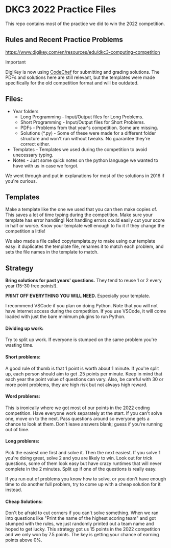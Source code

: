 # DKC3 2022 Practice Files
This repo contains most of the practice we did to win the 2022 competition.

## Rules and Recent Practice Problems
https://www.digikey.com/en/resources/edu/dkc3-computing-competition

> [!IMPORTANT]
> DigiKey is now using [CodeChef](https://www.codechef.com/) for submitting and grading solutions. The PDFs and solutions here are still relevant, but the templates were made specifically for the old competition format and will be outdated.

## Files:
* Year folders
    * Long Programming - Input/Output files for Long Problems.
    * Short Programming - Input/Output files for Short Problems.
    * PDFs - Problems from that year's competition. Some are missing.
    * Solutions (*.py) - Some of these were made for a different folder structure and won't run without tweaks. No guarantee they're correct either.
* Templates - Templates we used during the competition to avoid unecessary typing.
* Notes - Just some quick notes on the python language we wanted to have with us in case we forgot.

We went through and put in explanations for most of the solutions in 2016 if you're curious.

## Templates
Make a template like the one we used that you can then make copies of. This saves a lot of time typing during the competition. Make sure your template has error handling! Not handling errors could easily cut your score in half or worse. Know your template well enough to fix it if they change the competition a little!

We also made a file called copytemplate.py to make using our template easy: it duplicates the template file, renames it to match each problem, and sets the file names in the template to match.

## Strategy
**Bring solutions for past years' questions.** They tend to reuse 1 or 2 every year (15-30 free points!).

**PRINT OFF EVERYTHING YOU WILL NEED.** Especially your template.

I recommend VSCode if you plan on doing Python. Note that you will not have internet access during the competition. If you use VSCode, it will come loaded with just the bare minimum plugins to run Python.

#### Dividing up work:

Try to split up work. If everyone is stumped on the same problem you're wasting time.

#### Short problems:

A good rule of thumb is that 1 point is worth about 1 minute. If you're split up, each person should aim to get .25 points per minute. Keep in mind that each year the point value of questions can vary.
Also, be careful with 30 or more point problems, they are high risk but not always high reward.

#### Word problems:

This is ironically where we got most of our points in the 2022 coding competition. Have everyone work separately at the start. If you can't solve one, move on to the next. Pass questions around so everyone gets a chance to look at them. Don't leave answers blank; guess if you're running out of time.

#### Long problems:

Pick the easiest one first and solve it. Then the next easiest. If you solve 1 you're doing great, solve 2 and you are likely to win. Look out for trick questions, some of them look easy but have crazy runtimes that will never complete in the 2 minutes. Split up if one of the questions is really easy.

If you run out of problems you know how to solve, or you don't have enough time to do another full problem, try to come up with a cheap solution for it instead.

#### Cheap Solutions:

Don't be afraid to cut corners if you can't solve something. When we ran into questions like "Print the name of the highest scoring team" and got stumped with the rules, we just randomly printed out a team name and hoped to get lucky. This strategy got us 15 points in the 2022 competition and we only won by 7.5 points. The key is getting your chance of earning points above 0%.
